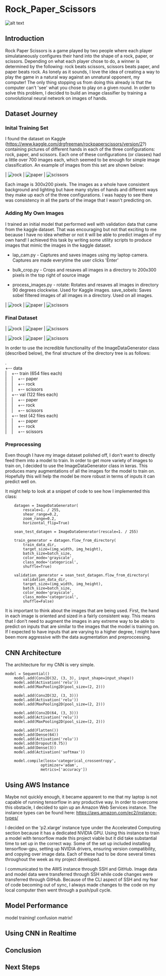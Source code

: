 # Rock_Paper_Scissors

![alt text](https://github.com/seanwieser/Rock_Paper_Scissors/blob/master/images/title.jpg "")

## Introduction

Rock Paper Scissors is a game played by two people where each player simulataneously configures their hand into the shape of a rock, paper, or scissors. Depending on what each player chose to do, a winner is determined by the following: rock beats scissors, scissors beats paper, and paper beats rock. As lonely as it sounds, I love the idea of creating a way to play the game in a natural way against an unnatural opponent, my computer! The only thing stopping us from doing this already is that the computer can't 'see' what you chose to play on a given round. In order to solve this problem, I decided to build an image classifier by training a convolutional neural network on images of hands.

## Dataset Journey
### Inital Training Set

I found the dataset on Kaggle (https://www.kaggle.com/drgfreeman/rockpaperscissors/version/2?) containing pictures of different hands in each of the three configurations: rock, paper, and scissors. Each one of these configurations (or classes) had a little over 700 images each, which seemed to be enough for simple image classification. An example of images from this set are shown below:

| ![rock](https://github.com/seanwieser/Rock_Paper_Scissors/blob/master/images/kaggle_rock.png)  | ![paper](https://github.com/seanwieser/Rock_Paper_Scissors/blob/master/images/kaggle_paper.png) | ![scissors](https://github.com/seanwieser/Rock_Paper_Scissors/blob/master/images/kaggle_scissors.png)

Each image is 300x200 pixels. The images as a whole have consistent background and lighting but have many styles of hands and different ways they make up each of the three configurations. I was happy to see there was consistency in all the parts of the image that I wasn't predicting on.

### Adding My Own Images

I trained an initial model that performed well with validation data that came from the kaggle dataset. That was encouraging but not that exciting to me because I have no idea whether or not it will be able to predict images of my own hand! I achieved this task by writing some utility scripts to produce images that mimic the images in the kaggle dataset. 

- lap_cam.py - Captures and saves images using my laptop camera. Captures are made everytime the user clicks 'Enter'

- bulk_crop.py - Crops and resaves all images in a directory to 200x300 pixels in the top right of source image

- process_images.py - rotate: Rotates and resaves all images in directory 90 degrees clockwise. Used for Kaggle images.
                      save_sobels: Saves sobel filtered images of all images in a directory. Used on all images.

| ![rock](https://github.com/seanwieser/Rock_Paper_Scissors/blob/master/images/sean_rock.png)  | ![paper](https://github.com/seanwieser/Rock_Paper_Scissors/blob/master/images/sean_paper.png) | ![scissors](https://github.com/seanwieser/Rock_Paper_Scissors/blob/master/images/sean_scissors.png)

### Final Dataset

| ![rock](https://github.com/seanwieser/Rock_Paper_Scissors/blob/master/images/kaggle_rock_sobel.png)  | ![paper](https://github.com/seanwieser/Rock_Paper_Scissors/blob/master/images/kaggle_paper_sobel.png) | ![scissors](https://github.com/seanwieser/Rock_Paper_Scissors/blob/master/images/kaggle_scissors_sobel.png)

| ![rock](https://github.com/seanwieser/Rock_Paper_Scissors/blob/master/images/sean_rock_sobel.png)  | ![paper](https://github.com/seanwieser/Rock_Paper_Scissors/blob/master/images/sean_paper_sobel.png) | ![scissors](https://github.com/seanwieser/Rock_Paper_Scissors/blob/master/images/sean_scissors_sobel.png)

In order to use the incredible functionality of the ImageDataGenerator class (described below), the final structure of the directory tree is as follows:

.<br />
+-- data <br />
|&nbsp;&nbsp;&nbsp;&nbsp;+-- train (654 files each)<br /> 
|&nbsp;&nbsp;&nbsp;&nbsp;|&nbsp;&nbsp;&nbsp;&nbsp;+-- paper<br />
|&nbsp;&nbsp;&nbsp;&nbsp;|&nbsp;&nbsp;&nbsp;&nbsp;+-- rock<br />
|&nbsp;&nbsp;&nbsp;&nbsp;|&nbsp;&nbsp;&nbsp;&nbsp;+-- scissors<br />
|&nbsp;&nbsp;&nbsp;&nbsp;+-- val (122 files each)<br /> 
|&nbsp;&nbsp;&nbsp;&nbsp;|&nbsp;&nbsp;&nbsp;&nbsp;+-- paper<br />
|&nbsp;&nbsp;&nbsp;&nbsp;|&nbsp;&nbsp;&nbsp;&nbsp;+-- rock<br />
|&nbsp;&nbsp;&nbsp;&nbsp;|&nbsp;&nbsp;&nbsp;&nbsp;+-- scissors<br />
|&nbsp;&nbsp;&nbsp;&nbsp;+-- test (42 files each)<br /> 
|&nbsp;&nbsp;&nbsp;&nbsp;|&nbsp;&nbsp;&nbsp;&nbsp;+-- paper<br />
|&nbsp;&nbsp;&nbsp;&nbsp;|&nbsp;&nbsp;&nbsp;&nbsp;+-- rock<br />
|&nbsp;&nbsp;&nbsp;&nbsp;|&nbsp;&nbsp;&nbsp;&nbsp;+-- scissors<br />

### Preprocessing

Even though I have my image dataset polished off, I don't want to directly feed them into a model to train. In order to get more variety of images to train on, I decided to use the ImageDataGenerator class in keras. This produces many augmentations of all the images for the model to train on. Hopefully this will help the model be more robust in terms of inputs it can predict well on.

It might help to look at a snippet of code to see how I implemented this class:


```
    datagen = ImageDataGenerator(
        rescale=1. / 255,
        shear_range=0.2,
        zoom_range=0.2,
        horizontal_flip=True)
        
    sean_test_datagen = ImageDataGenerator(rescale=1. / 255)

    train_generator = datagen.flow_from_directory(
        train_data_dir,
        target_size=(img_width, img_height),
        batch_size=batch_size,
        color_mode='grayscale',
        class_mode='categorical',
        shuffle=True)

    validation_generator = sean_test_datagen.flow_from_directory(
        validation_data_dir,
        target_size=(img_width, img_height),
        batch_size=batch_size,
        color_mode='grayscale',
        class_mode='categorical',
        shuffle=False)
```

It is important to think about the images that are being used. First, the hand in each image is oriented and sized in a fairly consistent way. This means that I don't need to augment the images in any extreme way to be able to predict on inputs that are similar to the images that the model is training on. If I expected to have inputs that are varying to a higher degree, I might have been more aggressive with the data augmentation and preproccessing.   

## CNN Architecture
The architecture for my CNN is very simple.

```
model = Sequential()
    model.add(Conv2D(32, (3, 3), input_shape=input_shape))
    model.add(Activation('relu'))
    model.add(MaxPooling2D(pool_size=(2, 2)))

    model.add(Conv2D(32, (3, 3)))
    model.add(Activation('relu'))
    model.add(MaxPooling2D(pool_size=(2, 2)))

    model.add(Conv2D(64, (3, 3)))
    model.add(Activation('relu'))
    model.add(MaxPooling2D(pool_size=(2, 2)))

    model.add(Flatten())
    model.add(Dense(64))
    model.add(Activation('relu'))
    model.add(Dropout(0.75))
    model.add(Dense(3))
    model.add(Activation('softmax'))

    model.compile(loss='categorical_crossentropy',
                optimizer='adam',
                metrics=['accuracy'])
```

## Using AWS Instance
Maybe not quickly enough, it became apparent to me that my laptop is not capable of running tensorflow in any productive way. In order to overcome this obstacle, I decided to spin up an Amazon Web Services instance. The instance types can be found here: https://aws.amazon.com/ec2/instance-types/

I decided on the 'p2.xlarge' instance type under the Accelerated Computing section because it has a dedicated NVIDIA GPU. Using this instance to train a model with tensorflow made this project viable but it did take substantial time to set up in the correct way. Some of the set up included installing tensorflow-gpu, setting up NVIDIA drivers, ensuring version compatibility, and copying over image data. Each of these had to be done several times throughout the week as my project developed.

I communicated to the AWS instance through SSH and GitHub. Image data and model data were transferred through SSH while code changes were transferred through GitHub. Because of the CLI aspect of SSH and my fear of code becoming out of sync, I always made changes to the code on my local computer then went through a push/pull cycle.

## Model Performance

model training!
confusion matrix!

## Using CNN in Realtime

## Conclusion

## Next Steps
